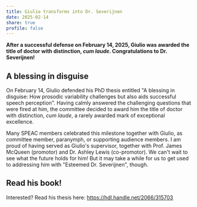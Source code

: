 ```yaml
---
title: Giulio transforms into Dr. Severijnen
date: 2025-02-14
share: true
profile: false
---
```


**After a successful defense on February 14, 2025, Giulio was awarded the title of doctor with distinction, *cum laude*. Congratulations to Dr. Severijnen!**

<!--more-->

## A blessing in disguise

On February 14, Giulio defended his PhD thesis entitled "A blessing in disguise: How prosodic variability challenges but also aids successful speech perception". Having calmly answered the challenging questions that were fired at him, the committee decided to award him the title of doctor with distinction, *cum laude*, a rarely awarded mark of exceptional excellence.

Many SPEAC members celebrated this milestone together with Giulio, as committee member, paranymph, or supporting audience members. I am proud of having served as Giulio's supervisor, together with Prof. James McQueen (promotor) and Dr. Ashley Lewis (co-promotor). We can't wait to see what the future holds for him! But it may take a while for us to get used to addressing him with "Esteemed Dr. Severijnen", though.

## Read his book!

Interested? Read his thesis here: https://hdl.handle.net/2066/315703
